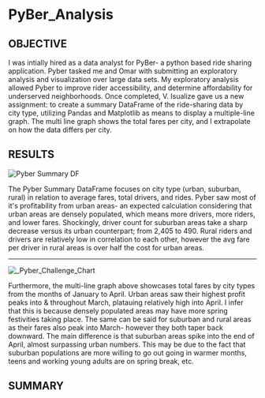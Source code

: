 # PyBer_Analysis

## OBJECTIVE ##
I was intially hired as a data analyst for PyBer- a python based ride sharing application. Pyber tasked me and Omar with submitting an exploratory analysis and visualization over large data sets. My exploratory analysis allowed Pyber to improve rider accessibility, and determine affordability for underserved neighborhoods. Once completed, V. Isualize gave us a new assignment: to create a summary DataFrame of the ride-sharing data by city type, utilizing Pandas and Matplotlib as means to display a multiple-line graph. The multi line graph shows the total fares per city, and I extrapolate on how the data differs per city.


## RESULTS ##


![Pyber Summary DF](https://user-images.githubusercontent.com/77905862/129231006-c5cc6c41-5d7a-44ff-9a26-c2c752c8416a.png)


The Pyber Summary DataFrame focuses on city type (urban, suburban, rural) in relation to average fares, total drivers, and rides. Pyber saw most of it's profitability from urban areas- an expected calculation considering that urban areas are densely populated, which means more drivers, more riders, and lower fares. Shockingly, driver count for suburban areas take a sharp decrease versus its urban counterpart; from 2,405 to 490. Rural riders and drivers are relatively low in correlation to each other, however the avg fare per driver in rural areas is over half the cost for urban areas.
________________________________________________________________________________________________________________________________

![_Pyber_Challenge_Chart](https://user-images.githubusercontent.com/77905862/129234218-ed73b88d-f7e2-4aff-a7bb-c8b1dc5ac30f.png)

Furthermore, the multi-line graph above showcases total fares by city types from the months of January to April. Urban areas saw their highest profit peaks into & throughout March, platauing relatively high into April. I infer that this is because densely populated areas may have more spring festivities taking place. The same can be said for suburban and rural areas as their fares also peak into March- however they both taper back downward. The main difference is that suburban areas spike into the end of April, almost surpassing urban numbers. This may be due to the fact that suburban populations are more willing to go out going in warmer months, teens and working young adults are on spring break, etc.


## SUMMARY


